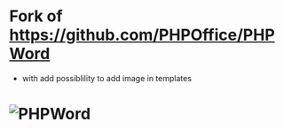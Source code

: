 # Fork of https://github.com/PHPOffice/PHPWord 

- with add possiblility to add image in templates

# ![PHPWord](https://rawgit.com/PHPOffice/PHPWord/develop/docs/images/phpword.svg "PHPWord")


